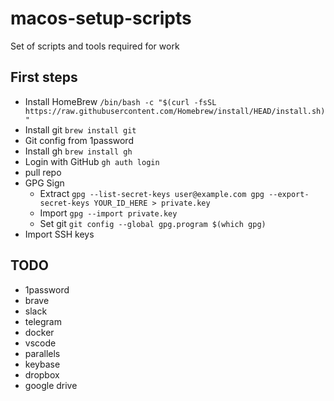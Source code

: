 # macos-setup-scripts
Set of scripts and tools required for work
## First steps
- Install HomeBrew `/bin/bash -c "$(curl -fsSL https://raw.githubusercontent.com/Homebrew/install/HEAD/install.sh)"`
- Install git `brew install git`
- Git config from 1password
- Install gh `brew install gh`
- Login with GitHub `gh auth login`
- pull repo
- GPG Sign
  - Extract ```gpg --list-secret-keys user@example.com gpg --export-secret-keys YOUR_ID_HERE > private.key```
  - Import ``` gpg --import private.key ```
  - Set git ```git config --global gpg.program $(which gpg)```
- Import SSH keys

## TODO
- 1password
- brave
- slack
- telegram
- docker
- vscode
- parallels
- keybase
- dropbox
- google drive

